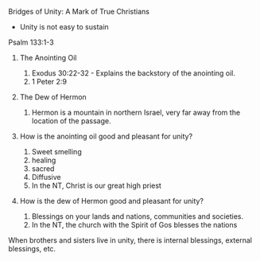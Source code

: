 
Bridges of Unity: A Mark of True Christians

- Unity is not easy to sustain

Psalm 133:1-3

1. The Anointing Oil
    
    1. Exodus 30:22-32 - Explains the backstory of the anointing oil.
    2. 1 Peter 2:9
2. The Dew of Hermon
    
    1. Hermon is a mountain in northern Israel, very far away from the location of the passage.
3. How is the anointing oil good and pleasant for unity?
    
    1. Sweet smelling
    2. healing
    3. sacred
    4. Diffusive
    5. In the NT, Christ is our great high priest
4. How is the dew of Hermon good and pleasant for unity?
    
    1. Blessings on your lands and nations, communities and societies.
    2. In the NT, the church with the Spirit of Gos blesses the nations

When brothers and sisters live in unity, there is internal blessings, external blessings, etc.